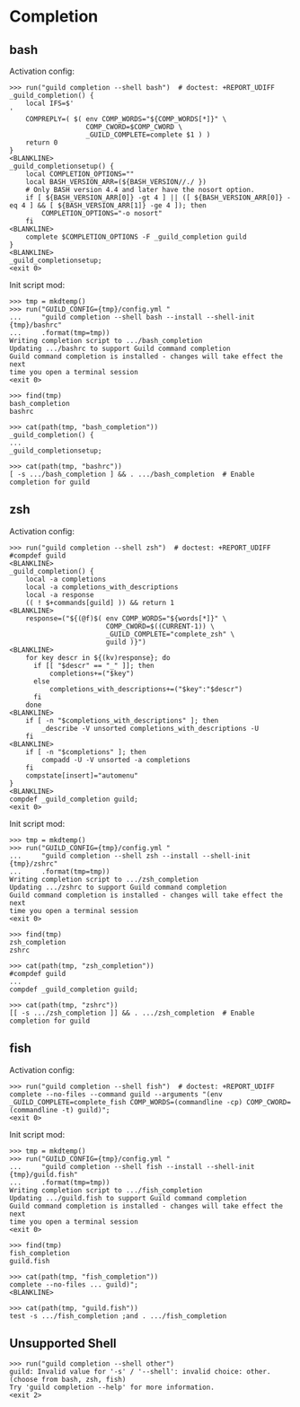 # Completion

## bash

Activation config:

    >>> run("guild completion --shell bash")  # doctest: +REPORT_UDIFF
    _guild_completion() {
        local IFS=$'
    '
        COMPREPLY=( $( env COMP_WORDS="${COMP_WORDS[*]}" \
                       COMP_CWORD=$COMP_CWORD \
                       _GUILD_COMPLETE=complete $1 ) )
        return 0
    }
    <BLANKLINE>
    _guild_completionsetup() {
        local COMPLETION_OPTIONS=""
        local BASH_VERSION_ARR=(${BASH_VERSION//./ })
        # Only BASH version 4.4 and later have the nosort option.
        if [ ${BASH_VERSION_ARR[0]} -gt 4 ] || ([ ${BASH_VERSION_ARR[0]} -eq 4 ] && [ ${BASH_VERSION_ARR[1]} -ge 4 ]); then
            COMPLETION_OPTIONS="-o nosort"
        fi
    <BLANKLINE>
        complete $COMPLETION_OPTIONS -F _guild_completion guild
    }
    <BLANKLINE>
    _guild_completionsetup;
    <exit 0>

Init script mod:

    >>> tmp = mkdtemp()
    >>> run("GUILD_CONFIG={tmp}/config.yml "
    ...     "guild completion --shell bash --install --shell-init {tmp}/bashrc"
    ...     .format(tmp=tmp))
    Writing completion script to .../bash_completion
    Updating .../bashrc to support Guild command completion
    Guild command completion is installed - changes will take effect the next
    time you open a terminal session
    <exit 0>

    >>> find(tmp)
    bash_completion
    bashrc

    >>> cat(path(tmp, "bash_completion"))
    _guild_completion() {
    ...
    _guild_completionsetup;

    >>> cat(path(tmp, "bashrc"))
    [ -s .../bash_completion ] && . .../bash_completion  # Enable completion for guild

## zsh

Activation config:

    >>> run("guild completion --shell zsh")  # doctest: +REPORT_UDIFF
    #compdef guild
    <BLANKLINE>
    _guild_completion() {
        local -a completions
        local -a completions_with_descriptions
        local -a response
        (( ! $+commands[guild] )) && return 1
    <BLANKLINE>
        response=("${(@f)$( env COMP_WORDS="${words[*]}" \
                            COMP_CWORD=$((CURRENT-1)) \
                            _GUILD_COMPLETE="complete_zsh" \
                            guild )}")
    <BLANKLINE>
        for key descr in ${(kv)response}; do
          if [[ "$descr" == "_" ]]; then
              completions+=("$key")
          else
              completions_with_descriptions+=("$key":"$descr")
          fi
        done
    <BLANKLINE>
        if [ -n "$completions_with_descriptions" ]; then
            _describe -V unsorted completions_with_descriptions -U
        fi
    <BLANKLINE>
        if [ -n "$completions" ]; then
            compadd -U -V unsorted -a completions
        fi
        compstate[insert]="automenu"
    }
    <BLANKLINE>
    compdef _guild_completion guild;
    <exit 0>

Init script mod:

    >>> tmp = mkdtemp()
    >>> run("GUILD_CONFIG={tmp}/config.yml "
    ...     "guild completion --shell zsh --install --shell-init {tmp}/zshrc"
    ...     .format(tmp=tmp))
    Writing completion script to .../zsh_completion
    Updating .../zshrc to support Guild command completion
    Guild command completion is installed - changes will take effect the next
    time you open a terminal session
    <exit 0>

    >>> find(tmp)
    zsh_completion
    zshrc

    >>> cat(path(tmp, "zsh_completion"))
    #compdef guild
    ...
    compdef _guild_completion guild;

    >>> cat(path(tmp, "zshrc"))
    [[ -s .../zsh_completion ]] && . .../zsh_completion  # Enable completion for guild

## fish

Activation config:

    >>> run("guild completion --shell fish")  # doctest: +REPORT_UDIFF
    complete --no-files --command guild --arguments "(env _GUILD_COMPLETE=complete_fish COMP_WORDS=(commandline -cp) COMP_CWORD=(commandline -t) guild)";
    <exit 0>

Init script mod:

    >>> tmp = mkdtemp()
    >>> run("GUILD_CONFIG={tmp}/config.yml "
    ...     "guild completion --shell fish --install --shell-init {tmp}/guild.fish"
    ...     .format(tmp=tmp))
    Writing completion script to .../fish_completion
    Updating .../guild.fish to support Guild command completion
    Guild command completion is installed - changes will take effect the next
    time you open a terminal session
    <exit 0>

    >>> find(tmp)
    fish_completion
    guild.fish

    >>> cat(path(tmp, "fish_completion"))
    complete --no-files ... guild)";
    <BLANKLINE>

    >>> cat(path(tmp, "guild.fish"))
    test -s .../fish_completion ;and . .../fish_completion

## Unsupported Shell

    >>> run("guild completion --shell other")
    guild: Invalid value for '-s' / '--shell': invalid choice: other. (choose from bash, zsh, fish)
    Try 'guild completion --help' for more information.
    <exit 2>
